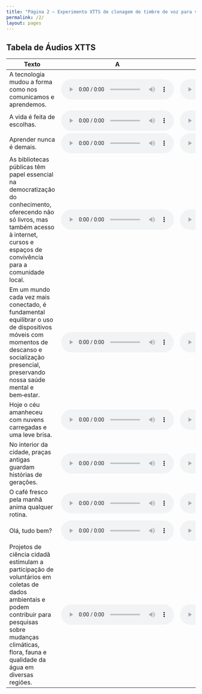 ```yaml
---
title: "Página 2 – Experimento XTTS de clonagem de timbre de voz para ver se há clonagem de sotaque também"
permalink: /2/
layout: pages
---
```


<style>
  .wrapper,
  .markdown-body, .inner, #main_content {
    max-width: 90% !important;
    padding: 1rem 2rem !important;
  }

</style>

## Tabela de Áudios XTTS

| Texto                                                                                                                                                                                                                                                | A                                                               | B                                                               | C                                                               |
| ---------------------------------------------------------------------------------------------------------------------------------------------------------------------------------------------------------------------------------------------------- | --------------------------------------------------------------- | --------------------------------------------------------------- | --------------------------------------------------------------- |
| A tecnologia mudou a forma como nos comunicamos e aprendemos.                                                                                                                                                                                         | <audio controls src="\audios\experimento_timbre\output\xtts_A1.wav"></audio> | <audio controls src="\audios\experimento_timbre\output\xtts_B1.wav"></audio> | <audio controls src="\audios\experimento_timbre\output\xtts_C1.wav"></audio> |
| A vida é feita de escolhas.                                                                                                                                                                                                                           | <audio controls src="\audios\experimento_timbre\output\xtts_A2.wav"></audio> | <audio controls src="\audios\experimento_timbre\output\xtts_B2.wav"></audio> | <audio controls src="\audios\experimento_timbre\output\xtts_C2.wav"></audio> |
| Aprender nunca é demais.                                                                                                                                                                                                                              | <audio controls src="\audios\experimento_timbre\output\xtts_A3.wav"></audio> | <audio controls src="\audios\experimento_timbre\output\xtts_B3.wav"></audio> | <audio controls src="\audios\experimento_timbre\output\xtts_C3.wav"></audio> |
| As bibliotecas públicas têm papel essencial na democratização do conhecimento, oferecendo não só livros, mas também acesso à internet, cursos e espaços de convivência para a comunidade local.                                                      | <audio controls src="\audios\experimento_timbre\output\xtts_A4.wav"></audio> | <audio controls src="\audios\experimento_timbre\output\xtts_B4.wav"></audio> | <audio controls src="\audios\experimento_timbre\output\xtts_C4.wav"></audio> |
| Em um mundo cada vez mais conectado, é fundamental equilibrar o uso de dispositivos móveis com momentos de descanso e socialização presencial, preservando nossa saúde mental e bem‑estar.                                                           | <audio controls src="\audios\experimento_timbre\output\xtts_A5.wav"></audio> | <audio controls src="\audios\experimento_timbre\output\xtts_B5.wav"></audio> | <audio controls src="\audios\experimento_timbre\output\xtts_C5.wav"></audio> |
| Hoje o céu amanheceu com nuvens carregadas e uma leve brisa.                                                                                                                                                                                          | <audio controls src="\audios\experimento_timbre\output\xtts_A6.wav"></audio> | <audio controls src="\audios\experimento_timbre\output\xtts_B6.wav"></audio> | <audio controls src="\audios\experimento_timbre\output\xtts_C6.wav"></audio> |
| No interior da cidade, praças antigas guardam histórias de gerações.                                                                                                                                                                                  | <audio controls src="\audios\experimento_timbre\output\xtts_A7.wav"></audio> | <audio controls src="\audios\experimento_timbre\output\xtts_B7.wav"></audio> | <audio controls src="\audios\experimento_timbre\output\xtts_C7.wav"></audio> |
| O café fresco pela manhã anima qualquer rotina.                                                                                                                                                                                                       | <audio controls src="\audios\experimento_timbre\output\xtts_A8.wav"></audio> | <audio controls src="\audios\experimento_timbre\output\xtts_B8.wav"></audio> | <audio controls src="\audios\experimento_timbre\output\xtts_C8.wav"></audio> |
| Olá, tudo bem?                                                                                                                                                                                                                                        | <audio controls src="\audios\experimento_timbre\output\xtts_A9.wav"></audio> | <audio controls src="\audios\experimento_timbre\output\xtts_B9.wav"></audio> | <audio controls src="\audios\experimento_timbre\output\xtts_C9.wav"></audio> |
| Projetos de ciência cidadã estimulam a participação de voluntários em coletas de dados ambientais e podem contribuir para pesquisas sobre mudanças climáticas, flora, fauna e qualidade da água em diversas regiões.                                 | <audio controls src="\audios\experimento_timbre\output\xtts_A10.wav"></audio> | <audio controls src="\audios\experimento_timbre\output\xtts_B10.wav"></audio> | <audio controls src="\audios\experimento_timbre\output\xtts_C10.wav"></audio> |
